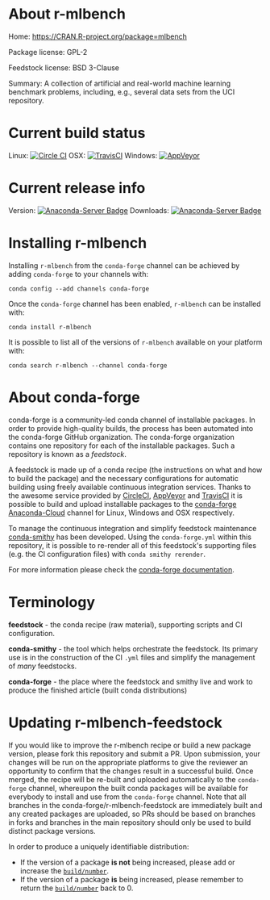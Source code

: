About r-mlbench
===============

Home: https://CRAN.R-project.org/package=mlbench

Package license: GPL-2

Feedstock license: BSD 3-Clause

Summary: A collection of artificial and real-world machine learning benchmark problems, including, e.g., several data sets from the UCI repository.



Current build status
====================

Linux: [![Circle CI](https://circleci.com/gh/conda-forge/r-mlbench-feedstock.svg?style=shield)](https://circleci.com/gh/conda-forge/r-mlbench-feedstock)
OSX: [![TravisCI](https://travis-ci.org/conda-forge/r-mlbench-feedstock.svg?branch=master)](https://travis-ci.org/conda-forge/r-mlbench-feedstock)
Windows: [![AppVeyor](https://ci.appveyor.com/api/projects/status/github/conda-forge/r-mlbench-feedstock?svg=True)](https://ci.appveyor.com/project/conda-forge/r-mlbench-feedstock/branch/master)

Current release info
====================
Version: [![Anaconda-Server Badge](https://anaconda.org/conda-forge/r-mlbench/badges/version.svg)](https://anaconda.org/conda-forge/r-mlbench)
Downloads: [![Anaconda-Server Badge](https://anaconda.org/conda-forge/r-mlbench/badges/downloads.svg)](https://anaconda.org/conda-forge/r-mlbench)

Installing r-mlbench
====================

Installing `r-mlbench` from the `conda-forge` channel can be achieved by adding `conda-forge` to your channels with:

```
conda config --add channels conda-forge
```

Once the `conda-forge` channel has been enabled, `r-mlbench` can be installed with:

```
conda install r-mlbench
```

It is possible to list all of the versions of `r-mlbench` available on your platform with:

```
conda search r-mlbench --channel conda-forge
```


About conda-forge
=================

conda-forge is a community-led conda channel of installable packages.
In order to provide high-quality builds, the process has been automated into the
conda-forge GitHub organization. The conda-forge organization contains one repository
for each of the installable packages. Such a repository is known as a *feedstock*.

A feedstock is made up of a conda recipe (the instructions on what and how to build
the package) and the necessary configurations for automatic building using freely
available continuous integration services. Thanks to the awesome service provided by
[CircleCI](https://circleci.com/), [AppVeyor](http://www.appveyor.com/)
and [TravisCI](https://travis-ci.org/) it is possible to build and upload installable
packages to the [conda-forge](https://anaconda.org/conda-forge)
[Anaconda-Cloud](http://docs.anaconda.org/) channel for Linux, Windows and OSX respectively.

To manage the continuous integration and simplify feedstock maintenance
[conda-smithy](http://github.com/conda-forge/conda-smithy) has been developed.
Using the ``conda-forge.yml`` within this repository, it is possible to re-render all of
this feedstock's supporting files (e.g. the CI configuration files) with ``conda smithy rerender``.

For more information please check the [conda-forge documentation](https://conda-forge.org/docs/).

Terminology
===========

**feedstock** - the conda recipe (raw material), supporting scripts and CI configuration.

**conda-smithy** - the tool which helps orchestrate the feedstock.
                   Its primary use is in the construction of the CI ``.yml`` files
                   and simplify the management of *many* feedstocks.

**conda-forge** - the place where the feedstock and smithy live and work to
                  produce the finished article (built conda distributions)


Updating r-mlbench-feedstock
============================

If you would like to improve the r-mlbench recipe or build a new
package version, please fork this repository and submit a PR. Upon submission,
your changes will be run on the appropriate platforms to give the reviewer an
opportunity to confirm that the changes result in a successful build. Once
merged, the recipe will be re-built and uploaded automatically to the
`conda-forge` channel, whereupon the built conda packages will be available for
everybody to install and use from the `conda-forge` channel.
Note that all branches in the conda-forge/r-mlbench-feedstock are
immediately built and any created packages are uploaded, so PRs should be based
on branches in forks and branches in the main repository should only be used to
build distinct package versions.

In order to produce a uniquely identifiable distribution:
 * If the version of a package **is not** being increased, please add or increase
   the [``build/number``](http://conda.pydata.org/docs/building/meta-yaml.html#build-number-and-string).
 * If the version of a package **is** being increased, please remember to return
   the [``build/number``](http://conda.pydata.org/docs/building/meta-yaml.html#build-number-and-string)
   back to 0.